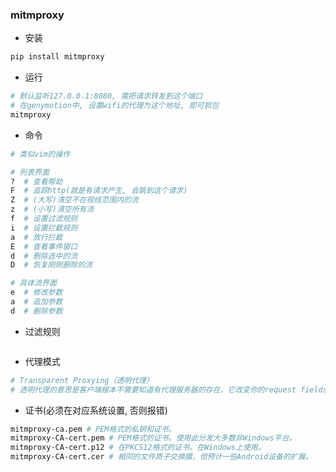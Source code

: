 ### mitmproxy

-  安装

```bash
pip install mitmproxy
```

- 运行

```bash
# 默认监听127.0.0.1:8080, 需把请求转发到这个端口
# 在genymotion中, 设置wifi的代理为这个地址, 即可抓包
mitmproxy
```

- 命令

```bash
# 类似vim的操作

# 列表界面
?  # 查看帮助
F  # 追踪http(就是有请求产生, 会跳到这个请求)
Z  # (大写)清空不在视线范围内的流
z  # (小写)清空所有流
f  # 设置过滤规则
i  # 设置拦截规则
a  # 放行拦截
E  # 查看事件窗口
d  # 删除选中的流
D  # 恢复刚刚删除的流

# 具体流界面
e  # 修改参数
a  # 追加参数
d  # 删除参数
```

- 过滤规则

```bash

```

- 代理模式

```bash
# Transparent Proxying（透明代理）
# 透明代理的意思是客户端根本不需要知道有代理服务器的存在，它改变你的request fields（报文），并会传送真实IP，多用于路由器的NAT转发中。注意，加密的透明代理则是属于匿名代理，意思是不用设置使用代理了
```

- 证书(必须在对应系统设置, 否则报错)

```bash
mitmproxy-ca.pem # PEM格式的私钥和证书。
mitmproxy-CA-cert.pem # PEM格式的证书。使用此分发大多数非Windows平台。
mitmproxy-CA-cert.p12 # 在PKCS12格式的证书。在Windows上使用。
mitmproxy-CA-cert.cer # 相同的文件质子交换膜，但预计一些Android设备的扩展。
```

